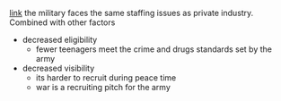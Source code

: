 [link](https://open.spotify.com/episode/6IxTf7zeDytavBbs9wEf7L?si=vIJW6C0SSvmo87J9fB3gRg)
the military faces the same staffing issues as private industry.
Combined with other factors
- decreased eligibility
	- fewer teenagers meet the crime and drugs standards set by the army
- decreased visibility
	- its harder to recruit during peace time
	- war is a recruiting pitch for the army


